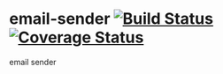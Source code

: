 email-sender [![Build Status](https://travis-ci.org/yinzhiqiang/email-sender.png)](https://travis-ci.org/yinzhiqiang/email-sender) [![Coverage Status](https://img.shields.io/coveralls/yinzhiqiang/email-sender.svg)](https://coveralls.io/r/yinzhiqiang/email-sender?branch=feature%2Ftxt_email)
============

email sender
